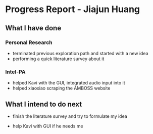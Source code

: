 # Progress Report - Jiajun Huang

## What I have done

### Personal Research

* terminated previous exploration path and started with a new idea
* performing a quick literature survey about it

### Intel-PA

* helped Kavi with the GUI, integrated audio input into it
* helped xiaoxiao scraping the AMBOSS website

## What I intend to do next

* finish the literature survey and try to formulate my idea

* help Kavi with GUI if he needs me
